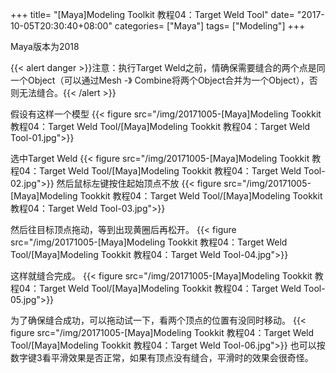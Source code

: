 +++
title= "[Maya]Modeling Toolkit 教程04：Target Weld Tool"
date= "2017-10-05T20:30:40+08:00"
categories= ["Maya"]
tags= ["Modeling"]
+++


Maya版本为2018

{{< alert danger >}}注意：执行Target Weld之前，情确保需要缝合的两个点是同一个Object（可以通过Mesh -》 Combine将两个Object合并为一个Object），否则无法缝合。{{< /alert >}}

假设有这样一个模型
{{< figure src="/img/20171005-[Maya]Modeling Tookkit 教程04：Target Weld Tool/[Maya]Modeling Tookkit 教程04：Target Weld Tool-01.jpg">}}

选中Target Weld
{{< figure src="/img/20171005-[Maya]Modeling Tookkit 教程04：Target Weld Tool/[Maya]Modeling Tookkit 教程04：Target Weld Tool-02.jpg">}}
然后鼠标左键按住起始顶点不放
{{< figure src="/img/20171005-[Maya]Modeling Tookkit 教程04：Target Weld Tool/[Maya]Modeling Tookkit 教程04：Target Weld Tool-03.jpg">}}

然后往目标顶点拖动，等到出现黄圈后再松开。
{{< figure src="/img/20171005-[Maya]Modeling Tookkit 教程04：Target Weld Tool/[Maya]Modeling Tookkit 教程04：Target Weld Tool-04.jpg">}}

这样就缝合完成。
{{< figure src="/img/20171005-[Maya]Modeling Tookkit 教程04：Target Weld Tool/[Maya]Modeling Tookkit 教程04：Target Weld Tool-05.jpg">}}

为了确保缝合成功，可以拖动试一下，看两个顶点的位置有没同时移动。
{{< figure src="/img/20171005-[Maya]Modeling Tookkit 教程04：Target Weld Tool/[Maya]Modeling Tookkit 教程04：Target Weld Tool-06.jpg">}}
也可以按数字键3看平滑效果是否正常，如果有顶点没有缝合，平滑时的效果会很奇怪。